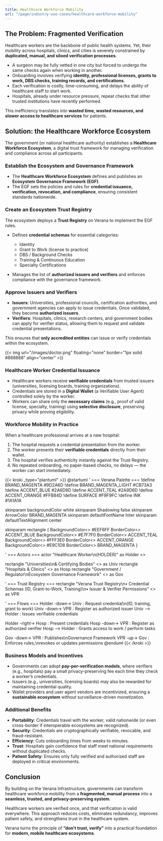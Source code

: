 ```yaml
---
title: Healthcare Workforce Mobility
url: "/page/industry-use-cases/healthcare-workforce-mobility"
---
```


## The Problem: Fragmented Verification

Healthcare workers are the backbone of public health systems. Yet, their mobility across hospitals, clinics, and cities is severely constrained by **duplicated, manual, and siloed verification processes**.

- A surgeon may be fully vetted in one city but forced to undergo the same checks again when working in another.
- Onboarding involves verifying **identity, professional licenses, grants to work, DBS checks, training records, and certifications**.
- Each verification is costly, time-consuming, and delays the ability of healthcare staff to start work.
- Hospitals, already under resource pressure, repeat checks that other trusted institutions have recently performed.

This inefficiency translates into **wasted time, wasted resources, and slower access to healthcare services** for patients.

## Solution: the Healthcare Workforce Ecosystem

The government (or national healthcare authority) establishes a **Healthcare Workforce Ecosystem**, a digital trust framework for managing verification and compliance across all participants.

### Establish the Ecosystem and Governance Framework

- The **Healthcare Workforce Ecosystem** defines and publishes an **Ecosystem Governance Framework (EGF)**.
- The EGF sets the policies and rules for **credential issuance, verification, revocation, and compliance**, ensuring consistent standards nationwide.

### Create an Ecosystem Trust Registry

The ecosystem deploys a **Trust Registry** on Verana to implement the EGF rules.

- Defines **credential schemas** for essential categories:
  - Identity
  - Grant to Work (license to practice)
  - DBS / Background Checks
  - Training & Continuous Education
  - Specialty Certifications

- Manages the list of **authorized issuers and verifiers** and enforces compliance with the governance framework.

### Approve Issuers and Verifiers

- **Issuers**: Universities, professional councils, certification authorities, and government agencies can apply to issue credentials. Once validated, they become **authorized issuers**.
- **Verifiers**: Hospitals, clinics, research centers, and government bodies can apply for verifier status, allowing them to request and validate credential presentations.

This ensures that **only accredited entities** can issue or verify credentials within the ecosystem.

{{< img url="/images/doctor.png" floating="none" border="1px solid #888888" align="center" >}}

### Healthcare Worker Credential Issuance

- Healthcare workers receive **verifiable credentials** from trusted issuers (universities, licensing boards, training organizations).
- Credentials are stored in a **Digital Wallet** (a Verifiable User Agent) controlled solely by the worker.
- Workers can share only the **necessary claims** (e.g., proof of valid license, specialty, training) using **selective disclosure**, preserving privacy while proving eligibility.

### Workforce Mobility in Practice

When a healthcare professional arrives at a new hospital:

1. The hospital requests a credential presentation from the worker.
2. The worker presents their **verifiable credentials** directly from their wallet.
3. The hospital verifies authenticity instantly against the Trust Registry.
4. No repeated onboarding, no paper-based checks, no delays — the worker can start immediately.


{{< kroki _type="plantuml" >}}
@startuml
' === Verana Palette ===
!define BRAND_MAGENTA #9D2A6D
!define BRAND_MAGENTA_LIGHT #CB73A3
!define ACCENT_BLUE #2A6D9D
!define ACCENT_TEAL #2A9D6D
!define ACCENT_ORANGE #FFB84D
!define SURFACE #F9F9FC
!define INK #1A1A1A

skinparam backgroundColor white
skinparam Shadowing false
skinparam ArrowColor BRAND_MAGENTA
skinparam defaultFontName Inter
skinparam defaultTextAlignment center

skinparam rectangle {
BackgroundColor<<holder>> #EEF6FF
BorderColor<<holder>> ACCENT_BLUE
BackgroundColor<<issuer>> #E7F7F0
BorderColor<<issuer>> ACCENT_TEAL
BackgroundColor<<verifier>> #FFF3E0
BorderColor<<verifier>> ACCENT_ORANGE
BackgroundColor<<governance>> #E9C1D8
BorderColor<<governance>> BRAND_MAGENTA
}

' === Actors ===
actor "Healthcare Worker\n(HOLDER)" as Holder <<holder>>

rectangle "Universities\n& Certifying Bodies" <<issuer>> as Univ
rectangle "Hospitals & Clinics" <<verifier>> as Hosp
rectangle "Government / Regulator\nEcosystem Governance Framework" <<governance>> as Gov

' === Trust Registry ===
rectangle "Verana Trust Registry\n• Credential Schemas (ID, Grant-to-Work, Training)\n• Issuer & Verifier Permissions" <<governance>> as VPR

' === Flows ===
Holder -down-> Univ : Request credential\n(ID, training, grant to work)
Univ -down-> VPR : Register as authorized issuer
Univ --> Holder : Issues verifiable credentials

Holder -right-> Hosp : Present credentials
Hosp -down-> VPR : Register as authorized verifier
Hosp --> Holder : Grants access to work / perform tasks

Gov -down-> VPR : Publishes\nGovernance Framework
VPR -up-> Gov : Enforces rules,\nrevokes or updates permissions
@enduml
{{< /kroki >}}

### Business Models and Incentives

- Governments can adopt **pay-per-verification models**, where verifiers (e.g., hospitals) pay a small privacy-preserving fee each time they check a worker’s credentials.
- Issuers (e.g., universities, licensing boards) may also be rewarded for maintaining credential quality.
- Wallet providers and user agent vendors are incentivized, ensuring a **sustainable ecosystem** without surveillance-driven monetization.

### Additional Benefits

- **Portability**: Credentials travel with the worker, valid nationwide (or even cross-border if interoperable ecosystems are recognized).
- **Security**: Credentials are cryptographically verifiable, revocable, and fraud-resistant.
- **Efficiency**: Cuts onboarding times from weeks to minutes.
- **Trust**: Hospitals gain confidence that staff meet national requirements without duplicated checks.
- **Patient Safety**: Ensures only fully verified and authorized staff are deployed in critical environments.

## Conclusion

By building on the Verana Infrastructure, governments can transform healthcare workforce mobility from a **fragmented, manual process** into a **seamless, trusted, and privacy-preserving system**.

Healthcare workers are verified once, and that verification is valid everywhere. This approach reduces costs, eliminates redundancy, improves patient safety, and strengthens trust in the healthcare system.

Verana turns the principle of **“don’t trust, verify”** into a practical foundation for **modern, mobile healthcare ecosystems**.
